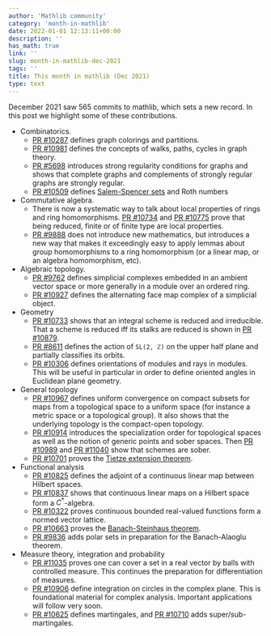 ```yaml
---
author: 'Mathlib community'
category: 'month-in-mathlib'
date: 2022-01-01 12:13:11+00:00
description: ''
has_math: true
link: ''
slug: month-in-mathlib-dec-2021
tags: ''
title: This month in mathlib (Dec 2021)
type: text
---
```


December 2021 saw 565 commits to mathlib, which sets a new record.
In this post we highlight some of these contributions.

* Combinatorics.
    - [PR #10287](https://github.com/leanprover-community/mathlib/pull/10287) defines graph colorings and partitions.
    - [PR #10981](https://github.com/leanprover-community/mathlib/pull/10981) defines the concepts of walks, paths, cycles in graph theory.
    - [PR #5698](https://github.com/leanprover-community/mathlib/pull/5698) introduces strong regularity conditions for graphs and shows that complete graphs and complements of strongly regular graphs are strongly regular.
    - [PR #10509](https://github.com/leanprover-community/mathlib/pull/10509) defines [Salem-Spencer sets](https://en.wikipedia.org/wiki/Salem%E2%80%93Spencer_set) and Roth numbers
* Commutative algebra.
    - There is now a systematic way to talk about local properties of rings and
      ring homomorphisms.
      [PR #10734](https://github.com/leanprover-community/mathlib/pull/10734) and
      [PR #10775](https://github.com/leanprover-community/mathlib/pull/10775)
      prove
      that being reduced, finite or of finite type are local properties.
    - [PR #9888](https://github.com/leanprover-community/mathlib/pull/9888)
      does not introduce new mathematics, but introduces a new way that makes
      it exceedingly easy to apply lemmas about group homomorphisms to a ring
      homomorphism (or a linear map, or an algebra homomorphism, etc).
* Algebraic topology.
    - [PR #9762](https://github.com/leanprover-community/mathlib/pull/9762)
      defines simplicial complexes embedded in an ambient vector space or more generally in a module over an ordered ring.
    - [PR #10927](https://github.com/leanprover-community/mathlib/pull/10927)
      defines the alternating face map complex of a simplicial object.
* Geometry
    - [PR #10733](https://github.com/leanprover-community/mathlib/pull/10733)
      shows that an integral scheme is reduced and irreducible.
      That a scheme is reduced iff its stalks are reduced is shown in
      [PR #10879](https://github.com/leanprover-community/mathlib/pull/10879).
    - [PR #8611](https://github.com/leanprover-community/mathlib/pull/8611) defines the action of `SL(2, ℤ)` on the upper half plane and partially classifies its orbits.
    - [PR #10306](https://github.com/leanprover-community/mathlib/pull/10306) defines
      orientations of modules and rays in modules. This will be useful in particular in order to define oriented angles in Euclidean plane geometry.
* General topology 
    - [PR #10967](https://github.com/leanprover-community/mathlib/pull/10967)
      defines uniform convergence on compact subsets for maps from a topological space to a uniform space (for instance a metric space or a topological group). It also shows that the underlying
      topology is the compact-open topology.
    - [PR #10914](https://github.com/leanprover-community/mathlib/pull/10914)
      introduces the specialization order for topological spaces
      as well as the notion of generic points and sober spaces. Then 
      [PR #10989](https://github.com/leanprover-community/mathlib/pull/10989) and
      [PR #11040](https://github.com/leanprover-community/mathlib/pull/11040)
      show that schemes are sober.
    - [PR #10701](https://github.com/leanprover-community/mathlib/pull/10701)
      proves the [Tietze extension theorem](https://en.wikipedia.org/wiki/Tietze_extension_theorem).
* Functional analysis
    - [PR #10825](https://github.com/leanprover-community/mathlib/pull/10825) defines the adjoint of a continuous linear map between Hilbert spaces.
    - [PR #10837](https://github.com/leanprover-community/mathlib/pull/10837) shows that continuous linear maps on a Hilbert space form a $C^\ast$-algebra.
    - [PR #10322](https://github.com/leanprover-community/mathlib/pull/10322) proves continuous bounded real-valued functions form a normed vector lattice.
    - [PR #10663](https://github.com/leanprover-community/mathlib/pull/10663)
      proves the [Banach-Steinhaus theorem](https://en.wikipedia.org/wiki/Uniform_boundedness_principle).
    - [PR #9836](https://github.com/leanprover-community/mathlib/pull/9836) adds polar sets in preparation for the Banach-Alaoglu theorem.
* Measure theory, integration and probability
    - [PR #11035](https://github.com/leanprover-community/mathlib/pull/11035)
      proves one can cover a set in a real vector by balls with controlled
      measure. This continues the preparation for differentiation of measures.
    - [PR #10906](https://github.com/leanprover-community/mathlib/pull/10906)
      define integration on circles in the complex plane. This is foundational
      material for complex analysis. Important applications will follow very
      soon.
    - [PR #10625](https://github.com/leanprover-community/mathlib/pull/10625) defines martingales, and [PR #10710](https://github.com/leanprover-community/mathlib/pull/10710) adds super/sub-martingales.


